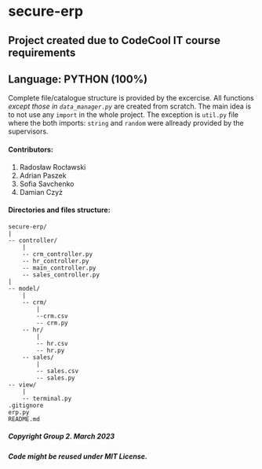 # secure-erp

## Project created due to CodeCool IT course requirements
## Language: PYTHON (100%)

Complete file/catalogue structure is provided by the excercise. All functions _except those in `data_manager.py`_ are created from scratch.
The main idea is to not use any `import` in the whole project. The exception is `util.py` file where the both imports: `string` and `random` were allready provided by the supervisors.

#### Contributors:
1. Radosław Rocławski
2. Adrian Paszek
3. Sofia Savchenko
4. Damian Czyż

#### Directories and files structure:
```
secure-erp/
|
-- controller/
    |
    -- crm_controller.py
    -- hr_controller.py
    -- main_controller.py
    -- sales_controller.py
|
-- model/
    |
    -- crm/
        |
        --crm.csv
        -- crm.py
    -- hr/
        |
        -- hr.csv
        -- hr.py
    -- sales/
        |
        -- sales.csv
        -- sales.py
-- view/
    |
    -- terminal.py
.gitignore
erp.py
README.md
```

##### Copyright Group 2. March 2023
##### Code might be reused under MIT License.
